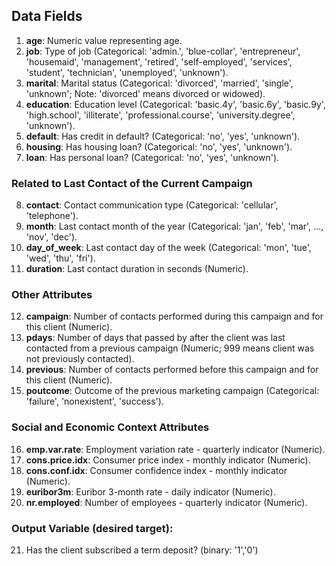 ## Data Fields

1. **age**: Numeric value representing age.
2. **job**: Type of job (Categorical: 'admin.', 'blue-collar', 'entrepreneur', 'housemaid', 'management', 'retired', 'self-employed', 'services', 'student', 'technician', 'unemployed', 'unknown').
3. **marital**: Marital status (Categorical: 'divorced', 'married', 'single', 'unknown'; Note: 'divorced' means divorced or widowed).
4. **education**: Education level (Categorical: 'basic.4y', 'basic.6y', 'basic.9y', 'high.school', 'illiterate', 'professional.course', 'university.degree', 'unknown').
5. **default**: Has credit in default? (Categorical: 'no', 'yes', 'unknown').
6. **housing**: Has housing loan? (Categorical: 'no', 'yes', 'unknown').
7. **loan**: Has personal loan? (Categorical: 'no', 'yes', 'unknown').

### Related to Last Contact of the Current Campaign

8. **contact**: Contact communication type (Categorical: 'cellular', 'telephone').
9. **month**: Last contact month of the year (Categorical: 'jan', 'feb', 'mar', ..., 'nov', 'dec').
10. **day_of_week**: Last contact day of the week (Categorical: 'mon', 'tue', 'wed', 'thu', 'fri').
11. **duration**: Last contact duration in seconds (Numeric).

### Other Attributes

12. **campaign**: Number of contacts performed during this campaign and for this client (Numeric).
13. **pdays**: Number of days that passed by after the client was last contacted from a previous campaign (Numeric; 999 means client was not previously contacted).
14. **previous**: Number of contacts performed before this campaign and for this client (Numeric).
15. **poutcome**: Outcome of the previous marketing campaign (Categorical: 'failure', 'nonexistent', 'success').

### Social and Economic Context Attributes

16. **emp.var.rate**: Employment variation rate - quarterly indicator (Numeric).
17. **cons.price.idx**: Consumer price index - monthly indicator (Numeric).
18. **cons.conf.idx**: Consumer confidence index - monthly indicator (Numeric).
19. **euribor3m**: Euribor 3-month rate - daily indicator (Numeric).
20. **nr.employed**: Number of employees - quarterly indicator (Numeric).

### Output Variable (desired target):

21. Has the client subscribed a term deposit? (binary: '1','0')

